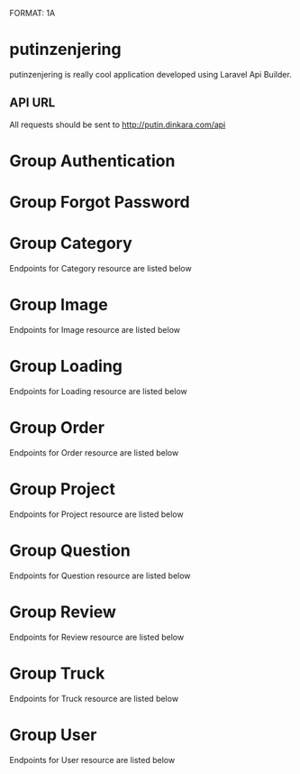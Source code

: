 FORMAT: 1A

# putinzenjering

putinzenjering is really cool application developed using Laravel Api Builder.

## API URL
All requests should be sent to http://putin.dinkara.com/api

# Group Authentication

<!-- include(authentication.md) -->

# Group Forgot Password

<!-- include(forgot_password.md) -->

# Group Category
Endpoints for Category resource are listed below

<!-- include(categories.md) -->

# Group Image
Endpoints for Image resource are listed below

<!-- include(images.md) -->

# Group Loading
Endpoints for Loading resource are listed below

<!-- include(loadings.md) -->

# Group Order
Endpoints for Order resource are listed below

<!-- include(orders.md) -->

# Group Project
Endpoints for Project resource are listed below

<!-- include(projects.md) -->

# Group Question
Endpoints for Question resource are listed below

<!-- include(questions.md) -->

# Group Review
Endpoints for Review resource are listed below

<!-- include(reviews.md) -->

# Group Truck
Endpoints for Truck resource are listed below

<!-- include(trucks.md) -->

# Group User
Endpoints for User resource are listed below

<!-- include(users.md) -->



<!-- include(data_structures.md) -->